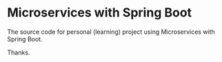 # Microservices with Spring Boot

The source code for personal (learning) project using Microservices with Spring Boot. 

Thanks.
